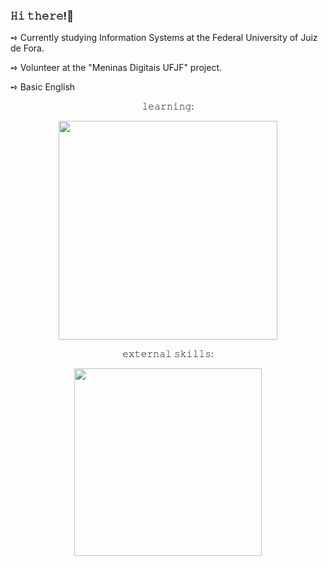 ### 𝙷𝚒 𝚝𝚑𝚎𝚛𝚎!👋

➺ Currently studying Information Systems at the Federal University of Juiz de Fora.

➺ Volunteer at the "Meninas Digitais UFJF" project.

➺ Basic English

<p align="center" >
𝚕𝚎𝚊𝚛𝚗𝚒𝚗𝚐:
</p>

<div align="center"> 
<img src="https://github.com/luizacaldeira/luizacaldeira/assets/143027265/91ad4f82-9580-4da4-9437-2bae96cc825b" width="350" />
</div>

<p align="center">
𝚎𝚡𝚝𝚎𝚛𝚗𝚊𝚕 𝚜𝚔𝚒𝚕𝚕𝚜:
</p>

<div align="center"> 
<img src="https://github.com/luizacaldeira/luizacaldeira/assets/143027265/b7a6c05a-90e8-4064-8bf0-f5f31d7cc264" width="300" />
</div>


